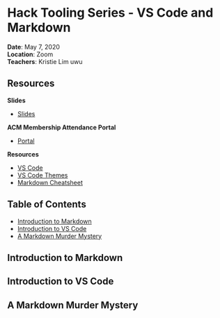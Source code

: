 # Hack Tooling Series - VS Code and Markdown

**Date**: May 7, 2020\
**Location**: Zoom\
**Teachers**: Kristie Lim uwu

## Resources

**Slides**

- [Slides](https://tinyurl.com/tooling-5)

**ACM Membership Attendance Portal**

- [Portal](https://members.uclaacm.com/login)

**Resources**

- [VS Code](https://code.visualstudio.com/download)
- [VS Code Themes](https://vscodethemes.com/)
- [Markdown Cheatsheet](https://github.com/adam-p/markdown-here/wiki/Markdown-Cheatsheet)

## Table of Contents

- <a href="#markdown">Introduction to Markdown</a>
- <a href="#vscode">Introduction to VS Code</a>
- <a href="#murder">A Markdown Murder Mystery</a>

## <div id="markdown">Introduction to Markdown</div>

## <div id="vscode">Introduction to VS Code</div>

## <div id="murder">A Markdown Murder Mystery</div>



